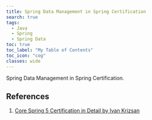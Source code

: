 ```yaml
---
title: Spring Data Management in Spring Certification
search: true
tags: 
  - Java
  - Spring
  - Spring Data
toc: true
toc_label: "My Table of Contents"
toc_icon: "cog"
classes: wide
---
```

Spring Data Management in Spring Certification.


## References

1. [Core Spring 5 Certification in Detail by Ivan Krizsan](https://leanpub.com/corespring5certificationindetail/)
